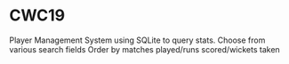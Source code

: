 # CWC19
Player Management System using SQLite to query stats.
Choose from various search fields
Order by matches played/runs scored/wickets taken
